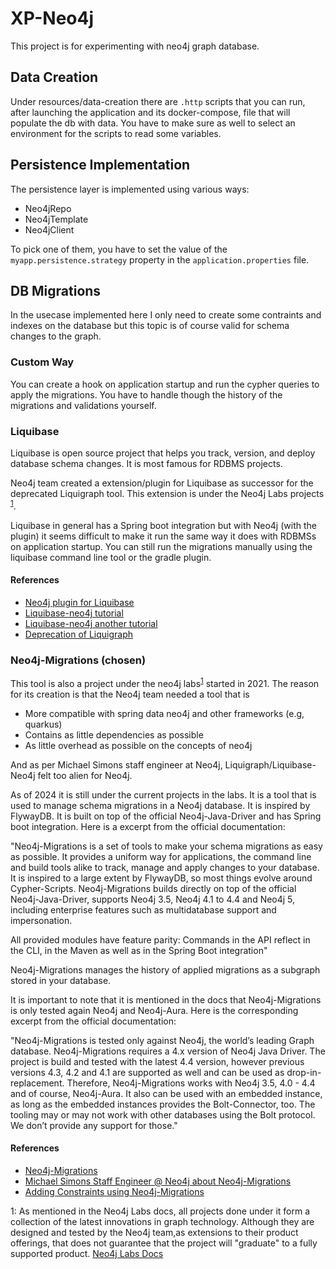# XP-Neo4j
This project is for experimenting with neo4j graph database.

## Data Creation
Under resources/data-creation there are `.http` scripts that you can run, after launching the application and its docker-compose, file that will populate the db with data.
You have to make sure as well to select an environment for the scripts to read some variables.

## Persistence Implementation
The persistence layer is implemented using various ways:
- Neo4jRepo
- Neo4jTemplate
- Neo4jClient

To pick one of them, you have to set the value of the `myapp.persistence.strategy` property in the `application.properties` file.

## DB Migrations

In the usecase implemented here I only need to create some contraints and indexes on the database but this topic is of course valid for schema changes to the graph.

### Custom Way
You can create a hook on application startup and run the cypher queries to apply the migrations.
You have to handle though the history of the migrations and validations yourself.

### Liquibase
Liquibase is open source project that helps you track, version, and deploy database schema changes. It is most famous for RDBMS projects.

Neo4j team created a extension/plugin for Liquibase as successor for the deprecated Liquigraph tool. This extension is under the Neo4j Labs projects <sup>[1](#myfootnote1)</sup>.

Liquibase in general has a Spring boot integration but with Neo4j (with the plugin) it seems difficult to make it run the same way it does with RDBMSs on application startup.
You can still run the migrations manually using the liquibase command line tool or the gradle plugin.

#### References
- [Neo4j plugin for Liquibase](https://neo4j.com/labs/liquibase/)
- [Liquibase-neo4j tutorial](https://contribute.liquibase.com/extensions-integrations/directory/database-tutorials/neo4j/#__tabbed_1_3)
- [Liquibase-neo4j another tutorial](https://www.youtube.com/watch?v=sZDcK910i34)
- [Deprecation of Liquigraph](https://www.liquigraph.org/migration-to-liquibase/)

### Neo4j-Migrations (chosen)
This tool is also a project under the neo4j labs<sup>[1](#myfootnote1)</sup> started in 2021. The reason for its creation is that the Neo4j team needed a tool that is 
- More compatible with spring data neo4j and other frameworks (e.g, quarkus) 
- Contains as little dependencies as possible
- As little overhead as possible on the concepts of neo4j 

And as per Michael Simons staff engineer at Neo4j, Liquigraph/Liquibase-Neo4j felt too alien for Neo4j.

As of 2024 it is still under the current projects in the labs. It is a tool that is used to manage schema migrations in a Neo4j database. It is inspired by FlywayDB. It is built on top of the official Neo4j-Java-Driver and has Spring boot integration. Here is a excerpt from the official documentation:

"Neo4j-Migrations is a set of tools to make your schema migrations as easy as possible. It provides a uniform way for applications, the command line and build tools alike to track, manage and apply changes to your database. It is inspired to a large extent by FlywayDB, so most things evolve around Cypher-Scripts. Neo4j-Migrations builds directly on top of the official Neo4j-Java-Driver, supports Neo4j 3.5, Neo4j 4.1 to 4.4 and Neo4j 5, including enterprise features such as multidatabase support and impersonation.

All provided modules have feature parity: Commands in the API reflect in the CLI, in the Maven as well as in the Spring Boot integration"


Neo4j-Migrations manages the history of applied migrations as a subgraph stored in your database.

It is important to note that it is mentioned in the docs that Neo4j-Migrations is only tested again Neo4j and Neo4j-Aura. Here is the corresponding excerpt from the official documentation:

"Neo4j-Migrations is tested only against Neo4j, the world’s leading Graph database. Neo4j-Migrations requires a 4.x version of Neo4j Java Driver. The project is build and tested with the latest 4.4 version, however previous versions 4.3, 4.2 and 4.1 are supported as well and can be used as drop-in-replacement. Therefore, Neo4j-Migrations works with Neo4j 3.5, 4.0 - 4.4 and of course, Neo4j-Aura. It also can be used with an embedded instance, as long as the embedded instances provides the Bolt-Connector, too. The tooling may or may not work with other databases using the Bolt protocol. We don’t provide any support for those."


#### References
- [Neo4j-Migrations](https://neo4j.com/labs/neo4j-migrations/)
- [Michael Simons Staff Engineer @ Neo4j about Neo4j-Migrations](https://www.youtube.com/watch?v=5-j0xiVAeoM)
- [Adding Constraints using Neo4j-Migrations](https://stackoverflow.com/questions/71367971/how-to-add-a-unique-constraint-for-a-label-in-a-neo4j-database-using-spring)



<a id="myfootnote1">1</a>: As mentioned in the Neo4j Labs docs, all projects done under it form a collection of the latest innovations in graph technology. Although they are designed and tested by the Neo4j team,as extensions to their product offerings, that does not guarantee that the project will "graduate" to a fully supported product. [Neo4j Labs Docs](https://neo4j.com/labs/)


